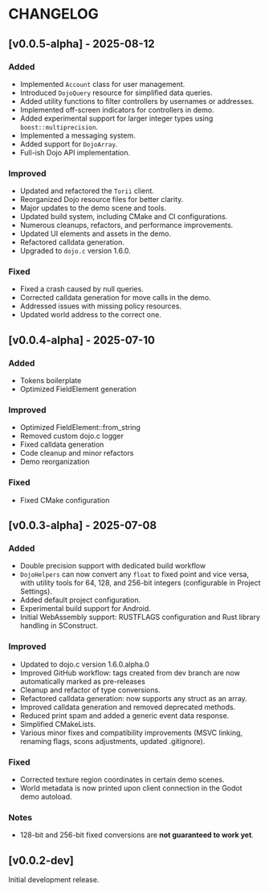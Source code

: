 # CHANGELOG

## [v0.0.5-alpha] - 2025-08-12

### Added
- Implemented `Account` class for user management.
- Introduced `DojoQuery` resource for simplified data queries.
- Added utility functions to filter controllers by usernames or addresses.
- Implemented off-screen indicators for controllers in demo.
- Added experimental support for larger integer types using `boost::multiprecision`.
- Implemented a messaging system.
- Added support for `DojoArray`.
- Full-ish Dojo API implementation.

### Improved
- Updated and refactored the `Torii` client.
- Reorganized Dojo resource files for better clarity.
- Major updates to the demo scene and tools.
- Updated build system, including CMake and CI configurations.
- Numerous cleanups, refactors, and performance improvements.
- Updated UI elements and assets in the demo.
- Refactored calldata generation.
- Upgraded to `dojo.c` version 1.6.0.

### Fixed
- Fixed a crash caused by null queries.
- Corrected calldata generation for move calls in the demo.
- Addressed issues with missing policy resources.
- Updated world address to the correct one.

## [v0.0.4-alpha] - 2025-07-10

### Added
- Tokens boilerplate
- Optimized FieldElement generation

### Improved
- Optimized FieldElement::from_string
- Removed custom dojo.c logger
- Fixed calldata generation
- Code cleanup and minor refactors
- Demo reorganization

### Fixed
- Fixed CMake configuration

## [v0.0.3-alpha] - 2025-07-08

### Added
- Double precision support with dedicated build workflow
- `DojoHelpers` can now convert any `float` to fixed point and vice versa, with utility tools for 64, 128, and 256-bit integers (configurable in Project Settings).
- Added default project configuration.
- Experimental build support for Android.
- Initial WebAssembly support: RUSTFLAGS configuration and Rust library handling in SConstruct.

### Improved
- Updated to dojo.c version 1.6.0.alpha.0
- Improved GitHub workflow: tags created from dev branch are now automatically marked as pre-releases
- Cleanup and refactor of type conversions.
- Refactored calldata generation: now supports any struct as an array.
- Improved calldata generation and removed deprecated methods.
- Reduced print spam and added a generic event data response.
- Simplified CMakeLists.
- Various minor fixes and compatibility improvements (MSVC linking, renaming flags, scons adjustments, updated .gitignore).

### Fixed
- Corrected texture region coordinates in certain demo scenes.
- World metadata is now printed upon client connection in the Godot demo autoload.

### Notes
- 128-bit and 256-bit fixed conversions are **not guaranteed to work yet**.

## [v0.0.2-dev]
Initial development release.
